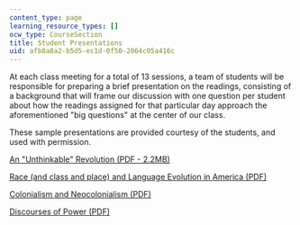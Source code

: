 ```yaml
---
content_type: page
learning_resource_types: []
ocw_type: CourseSection
title: Student Presentations
uid: afb8a8a2-b5d5-ec1d-0f50-2064c05a416c
---
```


At each class meeting for a total of 13 sessions, a team of students will be responsible for preparing a brief presentation on the readings, consisting of a background that will frame our discussion with one question per student about how the readings assigned for that particular day approach the aforementioned "big questions" at the center of our class. 

These sample presentations are provided courtesy of the students, and used with permission.

[An "Unthinkable" Revolution (PDF - 2.2MB)](/courses/24-908-creole-languages-and-caribbean-identities-spring-2017/resources/mit24_908s17_unthinkablerevolutions)

[Race (and class and place) and Language Evolution in America (PDF)](/courses/24-908-creole-languages-and-caribbean-identities-spring-2017/resources/mit24_908s17_racelanguage)

[Colonialism and Neocolonialism (PDF)](/courses/24-908-creole-languages-and-caribbean-identities-spring-2017/resources/mit24_908s17_colonialism)

[Discourses of Power (PDF)](/courses/24-908-creole-languages-and-caribbean-identities-spring-2017/resources/mit24_908s17_discourses)